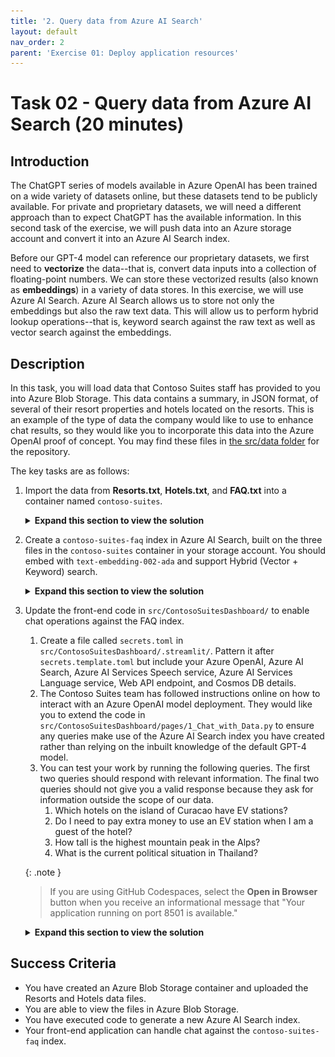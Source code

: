 ```yaml
---
title: '2. Query data from Azure AI Search'
layout: default
nav_order: 2
parent: 'Exercise 01: Deploy application resources'
---
```


# Task 02 - Query data from Azure AI Search (20 minutes)

## Introduction

The ChatGPT series of models available in Azure OpenAI has been trained on a wide variety of datasets online, but these datasets tend to be publicly available. For private and proprietary datasets, we will need a different approach than to expect ChatGPT has the available information. In this second task of the exercise, we will push data into an Azure storage account and convert it into an Azure AI Search index.

Before our GPT-4 model can reference our proprietary datasets, we first need to **vectorize** the data--that is, convert data inputs into a collection of floating-point numbers. We can store these vectorized results (also known as **embeddings**) in a variety of data stores. In this exercise, we will use Azure AI Search. Azure AI Search allows us to store not only the embeddings but also the raw text data. This will allow us to perform hybrid lookup operations--that is, keyword search against the raw text as well as vector search against the embeddings.

## Description

In this task, you will load data that Contoso Suites staff has provided to you into Azure Blob Storage. This data contains a summary, in JSON format, of several of their resort properties and hotels located on the resorts. This is an example of the type of data the company would like to use to enhance chat results, so they would like you to incorporate this data into the Azure OpenAI proof of concept. You may find these files in [the src/data folder](https://github.com/microsoft/TechExcel-Integrating-Azure-PaaS-and-AI-Services-for-AI-Design-Wins/tree/main/src/data) for the repository.

The key tasks are as follows:

1. Import the data from **Resorts.txt**, **Hotels.txt**, and **FAQ.txt** into a container named `contoso-suites`.

    <details markdown="block">
    <summary><strong>Expand this section to view the solution</strong></summary>

    Make sure you use the storage account you created in exercise 1, as the storage account must be in the same region as Azure AI Search.

    One approach to this is as follows:

    - Navigate to the storage account in [the Azure portal](https://portal.azure.com).
    - Select the **Containers** option from the **Data storage** menu.
    - Create a new container using the **+ Container** option. Name the container `contoso-suites`.
    - Inside the "contoso-suites" container, select the **Upload** option and choose each text file.
    - The files do not need to be in separate folders in the blob storage container.

    Alternatively, you may right-click on each file in Visual Studio Code and select **Upload to Azure Storage...** This is functionality that the Azure Storage extension in Visual Studio Code offers. From there, choose the appropriate storage account and the `contoso-suites` container. If you have not already created the `contoso-suites` container, you will need to do so before uploading the first file. Ensure that the files do get uploaded into the storage account before continuing.

    </details>

2. Create a `contoso-suites-faq` index in Azure AI Search, built on the three files in the `contoso-suites` container in your storage account. You should embed with `text-embedding-002-ada` and support Hybrid (Vector + Keyword) search.

    <details markdown="block">
    <summary><strong>Expand this section to view the solution</strong></summary>

    - In [the Azure portal](https://portal.azure.com), navigate to the resource group you have created and select the **Search service** in the resource group.
    - In the **Settings** menu, select the **Identity** entry and make sure you are on the **System assigned** tab. Ensure that you have a system-assigned managed identity enabled.

        ![Enable the Search service's system-assigned managed identity.](../../media/Solution/0102_SearchManagedIdentity.png)

    - Navigate to the **Storage account** in your resource group.
    - Select **Access Control (IAM)** in the menu. Then, add a role assignment from the **+ Add** menu. Grant the search service system-assigned managed identity **Storage Blob Data Reader** for this storage account.

        ![Grant Storage Blob Data Reader to the Search service's system identity.](../../media/Solution/0102_AccessControl.png)

    - Return to the **Overview** menu option in the Search service. Then, select the **Import and vectorize data** menu option.

        ![Select the Import and vectorize data menu option.](../../media/Solution/0102_ImportVectorizeData.png)

    - Select **Azure Blob Storage** as the data connection type.
    - In the **Configure your Azure Blob Storage** form, select your subscription, the storage account for this training, and the `contoso-suites` blob container. Then select **Next**.

        ![Configure your Azure Blob Storage account.](../../media/Solution/0102_ConfigureBlobStorage.png)

    - In the **Vectorize your test** form, ensure that the kind of service is **Azure OpenAI** and choose the Azure OpenAI service associated with your resource group. After that, pick **text-embedding-ada-002** as the model deployment. Keep the authentication type as **API key**. Check the box acknowledging that connecting to an Azure OpenAI service will incur additional costs and then select **Next** to continue.

        ![Select your Azure OpenAI service and the text-embedding-ada-002 model deployment.](../../media/Solution/0102_VectorizeText.png)

    - On the **Vectorize and enrich your images** page, select **Next** without checking any boxes.
    - On the **Advanced settings** page, select **Next** without changing any settings.
    - On the **Review and create** page, enter `contoso-suites-faq` as your object names prefix and then select **Create**.

        ![Add contoso-suites-faq as the object name prefix and create the index.](../../media/Solution/0102_ReviewAndCreate.png)

    - You can navigate to the **Indexers** page in **Search management**. Within a minute or two, you should see a **Success** status and three documents succeeded.

        ![The Indexers menu option shows that index preparation was successful.](../../media/Solution/0102_Indexers.png)

    - Then, navigate to the **Indexes** menu option. It may take several minutes for the index to populate, but you should eventually see results.

        ![The Indexes menu option shows a set of documents.](../../media/Solution/0102_Indexes.png)

    </details>

3. Update the front-end code in `src/ContosoSuitesDashboard/` to enable chat operations against the FAQ index.
   1. Create a file called `secrets.toml` in `src/ContosoSuitesDashboard/.streamlit/`. Pattern it after `secrets.template.toml` but include your Azure OpenAI, Azure AI Search, Azure AI Services Speech service, Azure AI Services Language service, Web API endpoint, and Cosmos DB details.
   2. The Contoso Suites team has followed instructions online on how to interact with an Azure OpenAI model deployment. They would like you to extend the code in `src/ContosoSuitesDashboard/pages/1_Chat_with_Data.py` to ensure any queries make use of the Azure AI Search index you have created rather than relying on the inbuilt knowledge of the default GPT-4 model.
   3. You can test your work by running the following queries. The first two queries should respond with relevant information. The final two queries should not give you a valid response because they ask for information outside the scope of our data.
      1. Which hotels on the island of Curacao have EV stations?
      2. Do I need to pay extra money to use an EV station when I am a guest of the hotel?
      3. How tall is the highest mountain peak in the Alps?
      4. What is the current political situation in Thailand?

    {: .note }
    > If you are using GitHub Codespaces, select the **Open in Browser** button when you receive an informational message that "Your application running on port 8501 is available."

    <details markdown="block">
    <summary><strong>Expand this section to view the solution</strong></summary>

    - Create a file called `secrets.toml` in `src/ContosoSuitesDashboard/.streamlit/`. Copy the contents of `secrets.template.toml` as a starting point. Then, fill in the details from the Azure services you deployed.
      - For Azure OpenAI secrets:
        - In the [Azure portal](https://portal.azure.com), find the resource group you created.
        - Navigate to the Azure OpenAI service in your resource group.
        - In the **Resource Management** menu, select the **Keys and Endpoint** entry. Copy the value of **KEY 1** and save it as `key` in the `[aoai]` section of your secrets file. Copy the value of **Endpoint** and save it as `endpoint`.
      - For Azure AI Search service secrets:
        - Return to the resource group and then select your Azure AI Search service.
        - Copy the value of **Url** from the **Essentials** panel and save it as `endpoint` in the `[search]` section of your secrets file.

          ![Select the Azure AI Search service URL and save it to the Secrets file.](../../media/Solution/0102_SearchEndpoint.png)

        - In the **Settings** menu, select the **Keys** entry. Copy the value of **Primary admin key** and save it as `key` in the `[search]` section of your secrets file.
      - For Azure AI Speech service secrets:
        - Return to the resource group and select your Speech service.
        - In the **Resource Management** menu, select the **Keys and Endpoint** entry. Copy the value of **KEY 1** and save it as `key` in the `[speech]` section of your secrets file. Copy the value of **Location/Region** and save it as `region`.
      - For Azure AI Language service secrets:
        - Return to the resource group and select your Language service.
        - In the **Resource Management** menu, select the **Keys and Endpoint** entry. Copy the value of **KEY 1** and save it as `key` in the `[language]` section of your secrets file. Copy the value of **Endpoint** and save it as `endpoint`.
      - For API secrets:
        - For now, set the value of **endpoint** to `http://localhost:5292`. In Exercise 2, when you run the Web API code locally, you will see the URL it uses for hosting. If the hosting port differs from 5292, change your secret to match that hosting port.
        - Return to the resource group and select the App Service named `{your_unique_id}-api`.
        - Copy the value of **Default domain** and save it for later (and include `https://` if it is not there when you copy the value). You will need to change the value of `[api][endpoint]` to this URL when you deploy the Streamlit application to Azure App Services, so you will need this URL in the next task.
      - For Cosmos DB secrets:
        - Return to the resource group and select the Azure Cosmos DB account.
        - In the **Settings** menu, navigate to the **Keys** option. Copy the value of **URI** and save it as `endpoint` in the `[cosmos]` section of your secrets file. Copy the value of **PRIMARY KEY** and save it as the `key` secret.

    - Open the file `src/ContosoSuitesDashboard/pages/1_Chat_with_Data.py`. The code will run as-is, but will not have knowledge of your search index. To support chat with data, make the following changes to the Python script.
      - Add the search secrets to the `create_chat_completion()` function, below the Azure OpenAI secrets and above the call to create a client.

        ```python
            search_endpoint = st.secrets["search"]["endpoint"]
            search_key = st.secrets["search"]["key"]
            search_index_name = st.secrets["search"]["index_name"]
        ```

        {: .important }
        > Python is a whitespace-significant language, so you will need to ensure that any code you add is appropriately indented. If you are not familiar with whitespace rules in Python, the **Python** extension for Visual Studio Code will help track whitespace-related errors.

      - You may also wish to update the docstring for `create_chat_completion()` to reference this new assumption.
      - Change the `create_chat_completion()` function's `return` statement's chat completion request to one that includes an Azure AI Search data source.

        ```python
            return client.chat.completions.create(
                model=aoai_deployment_name,
                messages=[
                    {"role": m["role"], "content": m["content"]}
                    for m in messages
                ],
                stream=True,
                extra_body={
                    "data_sources": [
                        {
                            "type": "azure_search",
                            "parameters": {
                                "endpoint": search_endpoint,
                                "index_name": search_index_name,
                                "authentication": {
                                    "type": "api_key",
                                    "key": search_key
                                }
                            }
                        }
                    ]
                }
            )
        ```

    - In order to test your code, navigate to the `src/ContosoSuitesDashboard/` folder in your terminal. Then, run the following command to begin the Streamlit dashboard.

      ```python
      python -m streamlit run Index.py
      ```

    {: .note }
    > If you are using GitHub Codespaces, select the **Open in Browser** button when you receive an informational message that "Your application running on port 8501 is available."

    - Navigate to the **Chat with Data** page and then ask each of the following questions in turn. In addition, your answers should be fairly similar to the summarized answers below.
      - Which hotels on the island of Curacao have EV stations?
        - Answer: Seaside Luxury Resort in Curacao Willemstad and The Executive Suites in Curacao Westpunt
      - Do I need to pay extra money to use an EV station when I am a guest of the hotel?
        - Answer: Usage fee will vary by location
      - How tall is the highest mountain peak in the Alps?
        - Answer: The requested information is not available in the retrieved data. Please try another query or topic.
      - What is the current political situation in Thailand?
        - Answer: The requested information is not available in the retrieved data. Please try another query or topic.

    </details>

## Success Criteria

- You have created an Azure Blob Storage container and uploaded the Resorts and Hotels data files.
- You are able to view the files in Azure Blob Storage.
- You have executed code to generate a new Azure AI Search index.
- Your front-end application can handle chat against the `contoso-suites-faq` index.
